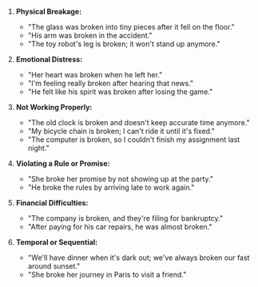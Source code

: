 1. **Physical Breakage:**
   - "The glass was broken into tiny pieces after it fell on the floor."
   - "His arm was broken in the accident."
   - "The toy robot's leg is broken; it won't stand up anymore."

2. **Emotional Distress:**
   - "Her heart was broken when he left her."
   - "I'm feeling really broken after hearing that news."
   - "He felt like his spirit was broken after losing the game."

3. **Not Working Properly:**
   - "The old clock is broken and doesn't keep accurate time anymore."
   - "My bicycle chain is broken; I can't ride it until it's fixed."
   - "The computer is broken, so I couldn't finish my assignment last night."

4. **Violating a Rule or Promise:**
   - "She broke her promise by not showing up at the party."
   - "He broke the rules by arriving late to work again."

5. **Financial Difficulties:**
   - "The company is broken, and they're filing for bankruptcy."
   - "After paying for his car repairs, he was almost broken."

6. **Temporal or Sequential:**
   - "We'll have dinner when it's dark out; we've always broken our fast around sunset."
   - "She broke her journey in Paris to visit a friend."